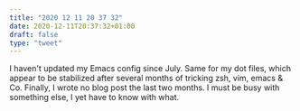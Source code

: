 ```yaml
---
title: "2020 12 11 20 37 32"
date: 2020-12-11T20:37:32+01:00
draft: false
type: "tweet"
---
```

I haven't updated my Emacs config since July. Same for my dot files, which appear to be stabilized after several months of tricking zsh, vim, emacs & Co. Finally, I wrote no blog post the last two months. I must be busy with something else, I yet have to know with what.
